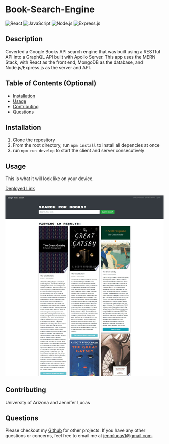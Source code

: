 # Book-Search-Engine

![React](https://img.shields.io/badge/React-20232A?style=for-the-badge&logo=react&logoColor=61DAFB)
![JavaScript](https://img.shields.io/badge/JavaScript-F7DF1E?style=for-the-badge&logo=javascript&logoColor=black)
![Node.js](https://img.shields.io/badge/Node.js-43853D?style=for-the-badge&logo=node.js&logoColor=white)
![Express.js](https://img.shields.io/badge/Express.js-404D59?style=for-the-badge)

## Description
Coverted a Google Books API search engine that was built using a RESTful API into a GraphQL API built with Apollo Server. This app uses the MERN Stack, with React as the front end, MongoDB as the database, and Node.js/Express.js as the server and API.

## Table of Contents (Optional)
* [Installation](#installation)
* [Usage](#usage)
* [Contributing](#contributing)
* [Questions](#questions)

## Installation
1. Clone the repository
2. From the root directory, run `npm install` to install all depencies at once
3. run `npm run develop` to start the client and server consecutively 

## Usage
This is what it will look like on your device. 

[Deployed Link](https://booksearchengine-22.herokuapp.com/)

![Book Search Engine](./client/public/BSE.png)


## Contributing
University of Arizona and Jennifer Lucas

## Questions
Please checkout my [Github](https://github.com/jenmlucas) for other projects. If you have any other questions or concerns, feel free to email me at jenmlucas1@gmail.com.